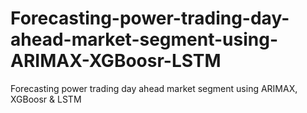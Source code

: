# Forecasting-power-trading-day-ahead-market-segment-using-ARIMAX-XGBoosr-LSTM
Forecasting power trading day ahead market segment using ARIMAX, XGBoosr &amp; LSTM
